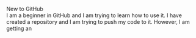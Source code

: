 New to GitHub
<br>
I am a beginner in GitHub and I am trying to learn how to use it. I have created
a repository and I am trying to push my code to it. However, I am getting an